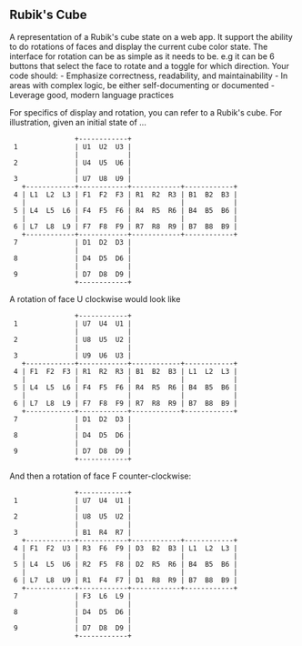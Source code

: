 ## Rubik's Cube

A representation of a Rubik's cube state on a web app. It support the ability to do rotations of faces and display the current cube color state. The interface for rotation can be as simple as it needs to be. e.g it can be 6 buttons that select the face to rotate and a toggle for which direction. Your code should: - Emphasize correctness, readability, and maintainability - In areas with complex logic, be either self-documenting or documented - Leverage good, modern language practices

For specifics of display and rotation, you can refer to a Rubik's cube. For illustration, given an initial state of ...

```
                +------------+
 1              | U1  U2  U3 |
                |            |
 2              | U4  U5  U6 |
                |            |
 3              | U7  U8  U9 |
   +------------+------------+------------+------------+
 4 | L1  L2  L3 | F1  F2  F3 | R1  R2  R3 | B1  B2  B3 |
   |            |            |            |            |
 5 | L4  L5  L6 | F4  F5  F6 | R4  R5  R6 | B4  B5  B6 |
   |            |            |            |            |
 6 | L7  L8  L9 | F7  F8  F9 | R7  R8  R9 | B7  B8  B9 |
   +------------+------------+------------+------------+
 7              | D1  D2  D3 |
                |            |
 8              | D4  D5  D6 |
                |            |
 9              | D7  D8  D9 |
                +------------+
```
A rotation of face U clockwise would look like
```
                +------------+
 1              | U7  U4  U1 |
                |            |
 2              | U8  U5  U2 |
                |            |
 3              | U9  U6  U3 |
   +------------+------------+------------+------------+
 4 | F1  F2  F3 | R1  R2  R3 | B1  B2  B3 | L1  L2  L3 |
   |            |            |            |            |
 5 | L4  L5  L6 | F4  F5  F6 | R4  R5  R6 | B4  B5  B6 |
   |            |            |            |            |
 6 | L7  L8  L9 | F7  F8  F9 | R7  R8  R9 | B7  B8  B9 |
   +------------+------------+------------+------------+
 7              | D1  D2  D3 |
                |            |
 8              | D4  D5  D6 |
                |            |
 9              | D7  D8  D9 |
                +------------+
```
And then a rotation of face F counter-clockwise:
```
                +------------+
 1              | U7  U4  U1 |
                |            |
 2              | U8  U5  U2 |
                |            |
 3              | B1  R4  R7 |
   +------------+------------+------------+------------+
 4 | F1  F2  U3 | R3  F6  F9 | D3  B2  B3 | L1  L2  L3 |
   |            |            |            |            |
 5 | L4  L5  U6 | R2  F5  F8 | D2  R5  R6 | B4  B5  B6 |
   |            |            |            |            |
 6 | L7  L8  U9 | R1  F4  F7 | D1  R8  R9 | B7  B8  B9 |
   +------------+------------+------------+------------+
 7              | F3  L6  L9 |
                |            |
 8              | D4  D5  D6 |
                |            |
 9              | D7  D8  D9 |
                +------------+
```